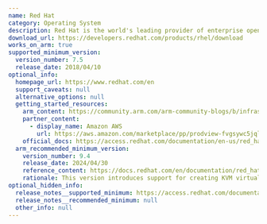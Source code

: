 ```yaml
---
name: Red Hat
category: Operating System
description: Red Hat is the world's leading provider of enterprise open-source solutions, including high-performing linux, cloud, container, and Kubernetes technologies.
download_url: https://developers.redhat.com/products/rhel/download
works_on_arm: true
supported_minimum_version:
  version_number: 7.5
  release_date: 2018/04/10
optional_info:
  homepage_url: https://www.redhat.com/en
  support_caveats: null
  alternative_options: null
  getting_started_resources:
    arm_content: https://community.arm.com/arm-community-blogs/b/infrastructure-solutions-blog/posts/software-innovations-with-red-hat-and-arm
    partner_content:
      - display_name: Amazon AWS
        url: https://aws.amazon.com/marketplace/pp/prodview-fvgsywc5jqlkw
    official_docs: https://access.redhat.com/documentation/en-us/red_hat_enterprise_linux/9/html/performing_a_standard_rhel_9_installation/assembly_installing-on-amd64-intel-64-and-64-bit-arm_installing-rhel
  arm_recommended_minimum_version:
    version_number: 9.4
    release_date: 2024/04/30
    reference_content: https://docs.redhat.com/en/documentation/red_hat_enterprise_linux/9/html-single/9.4_release_notes/index#new-features-virtualization
    rationale: This version introduces support for creating KVM virtual machines on systems that use Arm64/Aarch64 CPUs.
optional_hidden_info:
  release_notes__supported_minimum: https://access.redhat.com/documentation/en-us/red_hat_enterprise_linux/7/html/7.5_release_notes/chap-red_hat_enterprise_linux-7.5_release_notes-rhel_for_arm#doc-wrapper
  release_notes__recommended_minimum: null
  other_info: null
---
```

